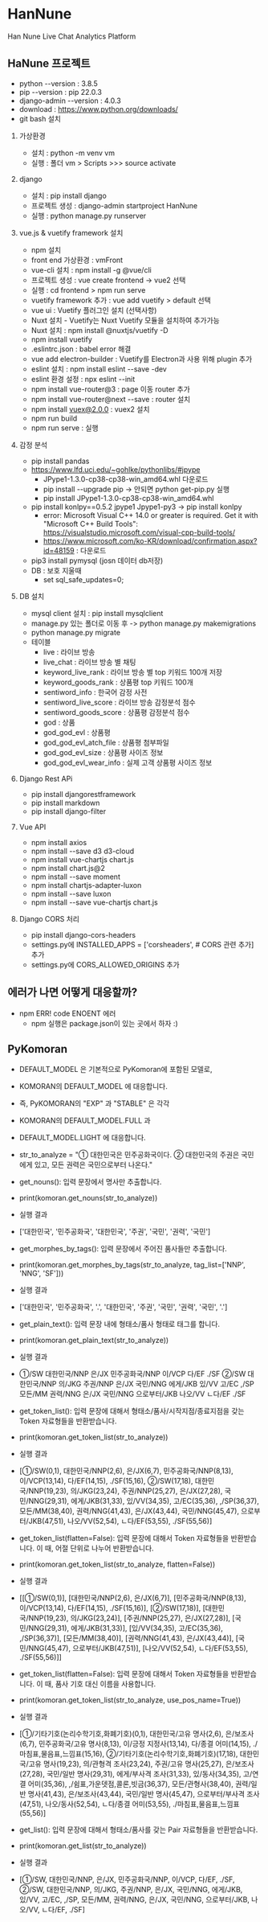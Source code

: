 # HanNune
Han Nune Live Chat Analytics Platform

## HaNune 프로젝트
- python --version          : 3.8.5
- pip --version             : pip 22.0.3
- django-admin --version    : 4.0.3
- download : https://www.python.org/downloads/
- git bash 설치
1. 가상환경
    - 설치 : python -m venv vm
    - 실행 : 폴더 vm > Scripts >>> source activate
2. django
    - 설치 : pip install django
    - 프로젝트 생성 : django-admin startproject HanNune
    - 실행 : python manage.py runserver
3. vue.js & vuetify framework 설치
    - npm 설치
    - front end 가상환경 : vmFront
    - vue-cli 설치 : npm install -g @vue/cli
    - 프로젝트 생성 : vue create frontend -> vue2 선택
    - 실행 : cd frontend > npm run serve
    - vuetify framework 추가 : vue add vuetify > default 선택
    - vue ui : Vuetify 플러그인 설치 (선택사항)
    - Nuxt 설치 - Vuetify는 Nuxt Vuetify 모듈을 설치하여 추가가능
    - Nuxt 설치 : npm install @nuxtjs/vuetify -D
    - npm install vuetify
    - .eslintrc.json : babel error 해결
    - vue add electron-builder : Vuetify를 Electron과 사용 위해 plugin 추가
    - eslint 설치 : npm install eslint --save -dev
    - eslint 환경 설정 : npx eslint --init
    - npm install vue-router@3 : page 이동 router 추가
    - npm install vue-router@next --save : router 설치
    - npm install vuex@2.0.0 : vuex2 설치
    - npm run build
    - npm run serve : 실행
4. 감정 분석
    - pip install pandas
    - https://www.lfd.uci.edu/~gohlke/pythonlibs/#jpype
        - JPype1-1.3.0-cp38-cp38-win_amd64.whl 다운로드
        - pip install --upgrade pip -> 안되면 python get-pip.py 실행
        - pip install JPype1-1.3.0-cp38-cp38-win_amd64.whl
    - pip install konlpy==0.5.2 jpype1 Jpype1-py3 -> pip install konlpy
        - error: Microsoft Visual C++ 14.0 or greater is required. Get it with "Microsoft C++ Build Tools": https://visualstudio.microsoft.com/visual-cpp-build-tools/
        - https://www.microsoft.com/ko-KR/download/confirmation.aspx?id=48159 : 다운로드
    - pip3 install pymysql (josn 데이터 db저장)
    - DB : 보호 지울때
        - set sql_safe_updates=0;
5. DB 설치
    - mysql client 설치 : pip install mysqlclient
    - manage.py 있는 폴더로 이동 후 -> python manage.py makemigrations
    - python manage.py migrate

    * 테이블
        - live : 라이브 방송
        - live_chat : 라이브 방송 별 채팅
        - keyword_live_rank : 라이브 방송 별 top 키워드 100개 저장
        - keyword_goods_rank : 상품평 top 키워드 100개
        - sentiword_info : 한국어 감정 사전
        - sentiword_live_score : 라이브 방송 감정분석 점수
        - sentiword_goods_score : 상품평 감정분석 점수
        - god : 상품
        - god_god_evl : 상품평
        - god_god_evl_atch_file : 상품평 첨부파일
        - god_god_evl_size : 상품평 사이즈 정보
        - god_god_evl_wear_info : 실제 고객 상품평 사이즈 정보

6. Django Rest APi
    - pip install djangorestframework
    - pip install markdown
    - pip install django-filter

7. Vue API
    - npm install axios
    - npm install --save d3 d3-cloud
    - npm install vue-chartjs chart.js
    - npm install chart.js@2
    - npm install --save moment
    - npm install chartjs-adapter-luxon
    - npm install --save luxon
    - npm install --save vue-chartjs chart.js

8. Django CORS 처리
    - pip install django-cors-headers
    - settings.py에 INSTALLED_APPS = ['corsheaders', # CORS 관련 추가] 추가
    - settings.py에 CORS_ALLOWED_ORIGINS 추가


## 에러가 나면 어떻게 대응할까?
- npm ERR! code ENOENT 에러
    - npm 실행은 package.json이 있는 곳에서 하자 :)

## PyKomoran
- DEFAULT_MODEL 은 기본적으로 PyKomoran에 포함된 모델로,
- KOMORAN의 DEFAULT_MODEL 에 대응합니다.
- 즉, PyKOMORAN의 "EXP" 과 "STABLE" 은 각각
- KOMORAN의 DEFAULT_MODEL.FULL 과
- DEFAULT_MODEL.LIGHT 에 대응합니다.
- str_to_analyze = "① 대한민국은 민주공화국이다. ② 대한민국의 주권은 국민에게 있고, 모든 권력은 국민으로부터 나온다."

- get_nouns(): 입력 문장에서 명사만 추출합니다.
- print(komoran.get_nouns(str_to_analyze))
- 실행 결과
- ['대한민국', '민주공화국', '대한민국', '주권', '국민', '권력', '국민']

- get_morphes_by_tags(): 입력 문장에서 주어진 품사들만 추출합니다.
- print(komoran.get_morphes_by_tags(str_to_analyze, tag_list=['NNP', 'NNG', 'SF']))
- 실행 결과
- ['대한민국', '민주공화국', '.', '대한민국', '주권', '국민', '권력', '국민', '.']

- get_plain_text(): 입력 문장 내에 형태소/품사 형태로 태그를 합니다.
- print(komoran.get_plain_text(str_to_analyze))
- 실행 결과
- ①/SW 대한민국/NNP 은/JX 민주공화국/NNP 이/VCP 다/EF ./SF ②/SW 대한민국/NNP 의/JKG 주권/NNP 은/JX 국민/NNG 에게/JKB 있/VV 고/EC ,/SP 모든/MM 권력/NNG 은/JX 국민/NNG 으로부터/JKB 나오/VV ㄴ다/EF ./SF

- get_token_list(): 입력 문장에 대해서 형태소/품사/시작지점/종료지점을 갖는 Token 자료형들을 반환받습니다.
- print(komoran.get_token_list(str_to_analyze))
- 실행 결과
- [①/SW(0,1), 대한민국/NNP(2,6), 은/JX(6,7), 민주공화국/NNP(8,13), 이/VCP(13,14), 다/EF(14,15), ./SF(15,16), ②/SW(17,18), 대한민국/NNP(19,23), 의/JKG(23,24), 주권/NNP(25,27), 은/JX(27,28), 국민/NNG(29,31), 에게/JKB(31,33), 있/VV(34,35), 고/EC(35,36), ,/SP(36,37), 모든/MM(38,40), 권력/NNG(41,43), 은/JX(43,44), 국민/NNG(45,47), 으로부터/JKB(47,51), 나오/VV(52,54), ㄴ다/EF(53,55), ./SF(55,56)]

- get_token_list(flatten=False): 입력 문장에 대해서 Token 자료형들을 반환받습니다. 이 때, 어절 단위로 나누어 반환받습니다.
- print(komoran.get_token_list(str_to_analyze, flatten=False))
- 실행 결과
- [[①/SW(0,1)], [대한민국/NNP(2,6), 은/JX(6,7)], [민주공화국/NNP(8,13), 이/VCP(13,14), 다/EF(14,15), ./SF(15,16)], [②/SW(17,18)], [대한민국/NNP(19,23), 의/JKG(23,24)], [주권/NNP(25,27), 은/JX(27,28)], [국민/NNG(29,31), 에게/JKB(31,33)], [있/VV(34,35), 고/EC(35,36), ,/SP(36,37)], [모든/MM(38,40)], [권력/NNG(41,43), 은/JX(43,44)], [국민/NNG(45,47), 으로부터/JKB(47,51)], [나오/VV(52,54), ㄴ다/EF(53,55), ./SF(55,56)]]

- get_token_list(flatten=False): 입력 문장에 대해서 Token 자료형들을 반환받습니다. 이 때, 품사 기호 대신 이름을 사용합니다.
- print(komoran.get_token_list(str_to_analyze, use_pos_name=True))
- 실행 결과
- [①/기타기호(논리수학기호,화폐기호)(0,1), 대한민국/고유 명사(2,6), 은/보조사(6,7), 민주공화국/고유 명사(8,13), 이/긍정 지정사(13,14), 다/종결 어미(14,15), ./마침표,물음표,느낌표(15,16), ②/기타기호(논리수학기호,화폐기호)(17,18), 대한민국/고유 명사(19,23), 의/관형격 조사(23,24), 주권/고유 명사(25,27), 은/보조사(27,28), 국민/일반 명사(29,31), 에게/부사격 조사(31,33), 있/동사(34,35), 고/연결 어미(35,36), ,/쉼표,가운뎃점,콜론,빗금(36,37), 모든/관형사(38,40), 권력/일반 명사(41,43), 은/보조사(43,44), 국민/일반 명사(45,47), 으로부터/부사격 조사(47,51), 나오/동사(52,54), ㄴ다/종결 어미(53,55), ./마침표,물음표,느낌표(55,56)]

- get_list(): 입력 문장에 대해서 형태소/품사를 갖는 Pair 자료형들을 반환받습니다.
- print(komoran.get_list(str_to_analyze))
- 실행 결과
- [①/SW, 대한민국/NNP, 은/JX, 민주공화국/NNP, 이/VCP, 다/EF, ./SF, ②/SW, 대한민국/NNP, 의/JKG, 주권/NNP, 은/JX, 국민/NNG, 에게/JKB, 있/VV, 고/EC, ,/SP, 모든/MM, 권력/NNG, 은/JX, 국민/NNG, 으로부터/JKB, 나오/VV, ㄴ다/EF, ./SF]

